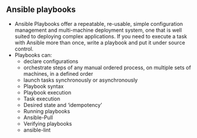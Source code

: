 ## Ansible playbooks

- Ansible Playbooks offer a repeatable, re-usable, simple configuration management and multi-machine deployment system,
  one that is well suited to deploying complex applications. If you need to execute a task with Ansible more than once,
  write a playbook and put it under source control.
- Playbooks can:
    - declare configurations
    - orchestrate steps of any manual ordered process, on multiple sets of machines, in a defined order
    - launch tasks synchronously or asynchronously
    - Playbook syntax
    - Playbook execution
    - Task execution
    - Desired state and ‘idempotency’
    - Running playbooks
    - Ansible-Pull
    - Verifying playbooks
    - ansible-lint
 
